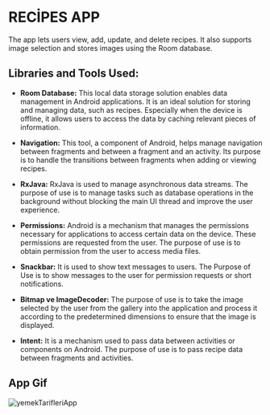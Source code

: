 # RECİPES APP
The app lets users view, add, update, and delete recipes. It also supports image selection and stores images using the Room database.

## Libraries and Tools Used:

- **Room Database:** 
This local data storage solution enables data management in Android applications. It is an ideal solution for storing and managing data, such as recipes. Especially when the device is offline, it allows users to access the data by caching relevant pieces of information.

- **Navigation:** This tool, a component of Android, helps manage navigation between fragments and between a fragment and an activity. Its purpose is to handle the transitions between fragments when adding or viewing recipes.

- **RxJava:** RxJava is used to manage asynchronous data streams. The purpose of use is to manage tasks such as database operations in the background without blocking the main UI thread and improve the user experience.

- **Permissions:** Android is a mechanism that manages the permissions necessary for applications to access certain data on the device. These permissions are requested from the user.
The purpose of use is to obtain permission from the user to access media files.

- **Snackbar:** It is used to show text messages to users.
The Purpose of Use is to show messages to the user for permission requests or short notifications.

- **Bitmap ve ImageDecoder:** The purpose of use is to take the image selected by the user from the gallery into the application and process it according to the predetermined dimensions to ensure that the image is displayed.

- **Intent:** It is a mechanism used to pass data between activities or components on Android.
The purpose of use is to pass recipe data between fragments and activities.

## App Gif

![yemekTarifleriApp](https://github.com/user-attachments/assets/254898b5-0e7b-4f6a-b980-014babf5f8c3)



